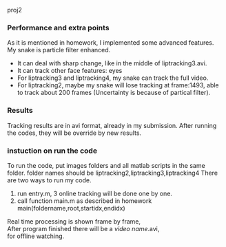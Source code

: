proj2  
### Performance and extra points
As it is mentioned in homework, I implemented some advanced features. My snake is particle filter enhanced.  
- It can deal with sharp change, like in the middle of liptracking3.avi.  
- It can track other face features: eyes  
- For liptracking3 and liptracking4, my snake can track the full video.  
- For liptracking2, maybe my snake will lose tracking at frame:1493, able to track about 200 frames (Uncertainty is because of partical filter).  
### Results
Tracking results are in avi format, already in my submission. After running the codes, they will be override by new results.  
### instuction on run the code  
To run the code, put images folders and all matlab scripts in the same folder. folder names should be liptracking2,liptracking3,liptracking4
There are two ways to run my code.
1. run entry.m, 3 online tracking will be done one by one.  
2. call function main.m as described in homework  
main(foldername,root,startidx,endidx)   

Real time processing is shown frame by frame,  
After program finished there will be a *video name*.avi,  
for offline watching.  

